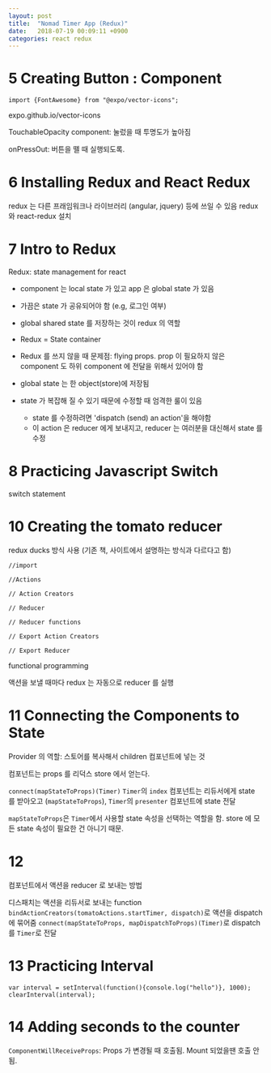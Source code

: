 ```yaml
---
layout: post
title:  "Nomad Timer App (Redux)"
date:   2018-07-19 00:09:11 +0900
categories: react redux
---
```


# 5 Creating Button : Component

```
import {FontAwesome} from "@expo/vector-icons";
```

expo.github.io/vector-icons

TouchableOpacity component: 눌렀을 때 투명도가 높아짐

onPressOut: 버튼을 뗄 때 실행되도록.

# 6 Installing Redux and React Redux

redux 는 다른 프래임워크나 라이브러리 (angular, jquery) 등에 쓰일 수 있음
redux 와 react-redux 설치

# 7 Intro to Redux

Redux: state management for react

- component 는 local state 가 있고 app 은 global state 가 있음
- 가끔은 state 가 공유되어야 함 (e.g, 로그인 여부)
- global shared state 를 저장하는 것이 redux 의 역할
- Redux = State container

- Redux 를 쓰지 않을 때 문제점: flying props. prop 이 필요하지 않은 component 도 하위 component 에 전달을 위해서 있어야 함

- global state 는 한 object(store)에 저장됨
- state 가 복잡해 질 수 있기 때문에 수정할 때 엄격한 룰이 있음
  - state 를 수정하려면 'dispatch (send) an action'을 해야함
  - 이 action 은 reducer 에게 보내지고, reducer 는 여러분을 대신해서 state 를 수정

# 8 Practicing Javascript Switch

switch statement

# 10 Creating the tomato reducer

redux ducks 방식 사용 (기존 책, 사이트에서 설명하는 방식과 다르다고 함)

```
//import

//Actions

// Action Creators

// Reducer

// Reducer functions

// Export Action Creators

// Export Reducer
```

functional programming

액션을 보낼 때마다 redux 는 자동으로 reducer 를 실행

# 11 Connecting the Components to State

Provider 의 역할: 스토어를 복사해서 children 컴포넌트에 넣는 것

컴포넌트는 props 를 리덕스 store 에서 얻는다.

`connect(mapStateToProps)(Timer)`
`Timer`의 `index` 컴포넌트는 리듀서에게 state 를 받아오고 (`mapStateToProps`), `Timer`의 `presenter` 컴포넌트에 state 전달

`mapStateToProps`은 `Timer`에서 사용할 state 속성을 선택하는 역할을 함. store 에 모든 state 속성이 필요한 건 아니기 때문.

# 12

컴포넌트에서 액션을 reducer 로 보내는 방법

디스패치는 액션을 리듀서로 보내는 function
`bindActionCreators(tomatoActions.startTimer, dispatch)`로 액션을 dispatch 에 묶어줌
`connect(mapStateToProps, mapDispatchToProps)(Timer)`로 dispatch 를 `Timer`로 전달

# 13 Practicing Interval

```
var interval = setInterval(function(){console.log("hello")}, 1000);
clearInterval(interval);
```

# 14 Adding seconds to the counter

`ComponentWillReceiveProps`: Props 가 변경될 때 호출됨. Mount 되었을땐 호출 안됨.
